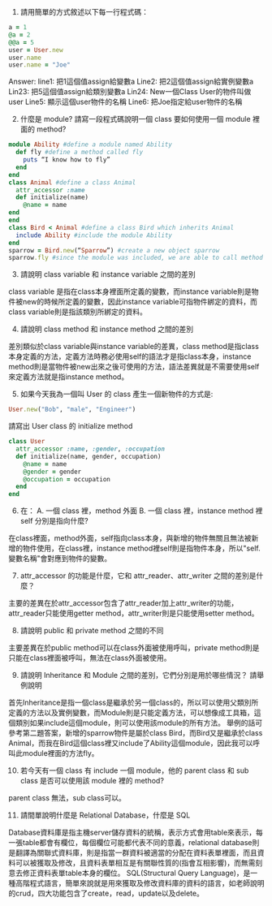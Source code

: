 1. 請用簡單的方式敘述以下每一行程式碼：

  ```ruby 
  a = 1 
  @a = 2
  @@a = 5
  user = User.new
  user.name
  user.name = "Joe"
  ```
  Answer:
  line1: 把1這個值assign給變數a
  Line2: 把2這個值assign給實例變數a
  Lin23: 把5這個值assign給類別變數a
  Lin24: New一個Class User的物件叫做user
  Line5: 顯示這個user物件的名稱
  Line6: 把Joe指定給user物件的名稱

2. 什麼是 module? 請寫一段程式碼說明一個 class 要如何使用一個 module 裡面的 method?

  ```ruby
  module Ability #define a module named Ability
    def fly #define a method called fly
      puts “I know how to fly”
    end
  end
  class Animal #define a class Animal
    attr_accessor :name
    def initialize(name)
      @name = name
  end
  end
  class Bird < Animal #define a class Bird which inherits Animal
    include Ability #include the module Ability
  end
  sparrow = Bird.new(“Sparrow”) #create a new object sparrow
  sparrow.fly #since the module was included, we are able to call method fly
  ```


3. 請說明 class variable 和 instance variable 之間的差別

  class variable 是指在class本身裡面所定義的變數，而instance variable則是物件被new的時候所定義的變數，因此instance variable可指物件綁定的資料，而class variable則是指該類別所綁定的資料。

4. 請說明 class method 和 instance method 之間的差別

  差別類似於class variable與instance variable的差異，class method是指class本身定義的方法，定義方法時務必使用self的語法才是指class本身，instance method則是當物件被new出來之後可使用的方法，語法差異就是不需要使用self來定義方法就是指instance method。

5. 如果今天我為一個叫 User 的 class 產生一個新物件的方式是:
  ```ruby
  User.new("Bob", "male", "Engineer")
  ```
請寫出 User class 的 initialize method

  ```ruby
  class User
    attr_accessor :name, :gender, :occupation
    def initialize(name, gender, occupation)
      @name = name
      @gender = gender
      @occupation = occupation
    end
  end
  ```


6. 在：
  A.  一個 class 裡，method 外面
  B.  一個 class 裡，instance method 裡
  self 分別是指向什麼?

  在class裡面，method外面，self指向class本身，與新增的物件無關且無法被新增的物件使用，在class裡，instance method裡self則是指物件本身，所以"self.變數名稱"會對應到物件的變數。

7. attr_accessor 的功能是什麼，它和 attr_reader、attr_writer 之間的差別是什麼？

  主要的差異在於attr_accessor包含了attr_reader加上attr_writer的功能，attr_reader只能使用getter method，attr_writer則是只能使用setter method。

8. 請說明 public 和 private method 之間的不同

  主要差異在於public method可以在class外面被使用呼叫，private method則是只能在class裡面被呼叫，無法在class外面被使用。

9. 請說明 Inheritance 和 Module 之間的差別，它們分別是用於哪些情況？ 請舉例說明

  首先Inheritance是指一個class是繼承於另一個class的，所以可以使用父類別所定義的方法以及實例變數，而Module則是只能定義方法，可以想像成工具箱，這個類別如果include這個module，則可以使用該module的所有方法。
  舉例的話可參考第二題答案，新增的sparrow物件是屬於class Bird，而Bird又是繼承於class Animal，而我在Bird這個class裡又include了Ability這個module，因此我可以呼叫此module裡面的方法fly。


10. 若今天有一個 class 有 include 一個 module，他的 parent class 和 sub class 是否可以使用該 module 裡的 method?

  parent class 無法，sub class可以。

11. 請間單說明什麼是 Relational Database，什麼是 SQL

  Database資料庫是指主機server儲存資料的統稱，表示方式會用table來表示，每一張table都會有欄位，每個欄位可能都代表不同的意義，relational database則是翻譯為關聯式資料庫，則是指當一群資料被適當的分配在資料表單裡面，而且資料可以被獲取及修改，且資料表單相互是有關聯性質的(指會互相影響)，而無需刻意去修正資料表單table本身的欄位。
  SQL(Structural Query Language)，是一種高階程式語言，簡單來說就是用來獲取及修改資料庫的資料的語言，如老師說明的crud，四大功能包含了create，read，update以及delete。
